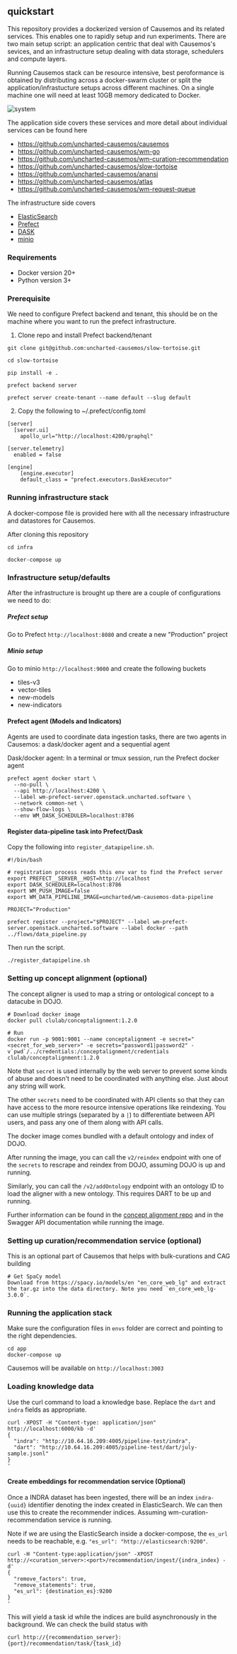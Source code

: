 ## quickstart
This repository provides a dockerized version of Causemos and its related services. This enables one to rapidly setup and run experiments. There are two main setup script: an application centric that deal with Causemos's sevices, and an infrastructure setup dealing with data storage, schedulers and compute layers. 

Running Causemos stack can be resource intensive, best peroformance is obtained by distributing across a docker-swarm cluster or split the application/infrastucture setups across different machines. On a single machine one will need at least 10GB memory dedicated to Docker.


![system](images/system.png)

The application side covers these services and more detail about individual services can be found here
- https://github.com/uncharted-causemos/causemos
- https://github.com/uncharted-causemos/wm-go
- https://github.com/uncharted-causemos/wm-curation-recommendation
- https://github.com/uncharted-causemos/slow-tortoise
- https://github.com/uncharted-causemos/anansi
- https://github.com/uncharted-causemos/atlas
- https://github.com/uncharted-causemos/wm-request-queue

The infrastructure side covers
- [ElasticSearch](https://www.elastic.co/what-is/elasticsearch)
- [Prefect](https://www.prefect.io/)
- [DASK](https://dask.org/)
- [minio](https://min.io/)


### Requirements
- Docker version 20+
- Python version 3+

### Prerequisite
We need to configure Prefect backend and tenant, this should be on the machine where you want to run the prefect infrastructure.

1. Clone repo and install Prefect backend/tenant

```
git clone git@github.com:uncharted-causemos/slow-tortoise.git

cd slow-tortoise

pip install -e .

prefect backend server

prefect server create-tenant --name default --slug default
```


2. Copy the following to ~/.prefect/config.toml

```
[server]
  [server.ui]
    apollo_url="http://localhost:4200/graphql"

[server.telemetry]
  enabled = false

[engine]
    [engine.executor]
    default_class = "prefect.executors.DaskExecutor"
```


### Running infrastructure stack
A docker-compose file is provided here with all the necessary infrastructure and datastores for Causemos. 

After cloning this repository

```
cd infra

docker-compose up
```

### Infrastructure setup/defaults
After the infrastructure is brought up there are a couple of configurations we need to do:

##### Prefect setup
Go to Prefect `http://localhost:8080` and create a new "Production" project

##### Minio setup
Go to minio `http://localhost:9000` and create the following buckets
 - tiles-v3
 - vector-tiles
 - new-models
 - new-indicators


#### Prefect agent (Models and Indicators)
Agents are used to coordinate data ingestion tasks, there are two agents in Causemos: a dask/docker agent and a sequential agent

Dask/docker agent: In a terminal or tmux session, run the Prefect docker agent
```
prefect agent docker start \
  --no-pull \
  --api http://localhost:4200 \
  --label wm-prefect-server.openstack.uncharted.software \
  --network common-net \
  --show-flow-logs \
  --env WM_DASK_SCHEDULER=localhost:8786
```

#### Register data-pipeline task into Prefect/Dask
Copy the following into `register_datapipeline.sh`.
```
#!/bin/bash

# registration process reads this env var to find the Prefect server
export PREFECT__SERVER__HOST=http://localhost
export DASK_SCHEDULER=localhost:8786
export WM_PUSH_IMAGE=false
export WM_DATA_PIPELINE_IMAGE=uncharted/wm-causemos-data-pipeline

PROJECT="Production"

prefect register --project="$PROJECT" --label wm-prefect-server.openstack.uncharted.software --label docker --path ../flows/data_pipeline.py
```

Then run the script.
```
./register_datapipeline.sh
```

### Setting up concept alignment (optional)

The concept aligner is used to map a string or ontological concept to a datacube in DOJO.

```
# Download docker image
docker pull clulab/conceptalignment:1.2.0

# Run
docker run -p 9001:9001 --name conceptalignment -e secret="<secret_for_web_server>" -e secrets="password1|password2" -v`pwd`/../credentials:/conceptalignment/credentials clulab/conceptalignment:1.2.0
```

Note that `secret` is used internally by the web server to prevent some kinds of abuse and doesn't need to be coordinated with anything else. Just about any string will work.

The other `secrets` need to be coordinated with API clients so that they can have access to the more resource intensive operations like reindexing. You can use multiple strings (separated by a `|`) to differentiate between API users, and pass any one of them along with API calls.

The docker image comes bundled with a default ontology and index of DOJO.

After running the image, you can call the `v2/reindex` endpoint with one of the `secrets` to rescrape and reindex from DOJO, assuming DOJO is up and running.

Similarly, you can call the `/v2/addOntology` endpoint with an ontology ID to load the aligner with a new ontology. This requires DART to be up and running.

Further information can be found in the [concept alignment repo](https://github.com/clulab/ConceptAlignment) and in the Swagger API documentation while running the image.

### Setting up curation/recommendation service (optional)
This is an optional part of Causemos that helps with bulk-curations and CAG building

```
# Get SpaCy model
Download from https://spacy.io/models/en "en_core_web_lg" and extract the tar.gz into the data directory. Note you need `en_core_web_lg-3.0.0`.
```


### Running the application stack
Make sure the configuration files in `envs` folder are correct and pointing to the right dependencies.

```
cd app 
docker-compose up
```
Causemos will be available on `http://localhost:3003`



### Loading knowledge data
Use the curl command to load a knowledge base. Replace the `dart` and `indra` fields as appropriate. 

```
curl -XPOST -H "Content-type: application/json" http://localhost:6000/kb -d'
{
  "indra": "http://10.64.16.209:4005/pipeline-test/indra",
  "dart": "http://10.64.16.209:4005/pipeline-test/dart/july-sample.jsonl"
}
'
```

#### Create embeddings for recommendation service (Optional)
Once a INDRA dataset has been ingested, there will be an index `indra-{uuid}` identifier denoting the index created in ElasticSearch. We can then use this to create the recommender indices. Assuming wm-curation-recommendation service is running.

Note if we are using the ElasticSearch inside a docker-compose, the `es_url` needs to be reachable, e.g.  `"es_url": "http://elasticsearch:9200"`.

```
curl -H "Content-type:application/json" -XPOST http://<curation_server>:<port>/recommendation/ingest/{indra_index} -d'
{
  "remove_factors": true,
  "remove_statements": true,
  "es_url": {destination_es}:9200
}
'
```

This will yield a task id while the indices are build asynchronously in the background. We can check the build status with 

```
curl http://{recommendation_server}:{port}/recommendation/task/{task_id}
```
